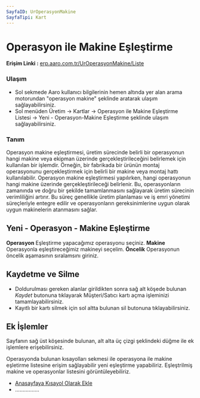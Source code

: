 ```yaml
---
SayfaID: UrOperasyonMakine
SayfaTipi: Kart
---
```


# Operasyon ile Makine Eşleştirme

**Erişim Linki :** [erp.aaro.com.tr/UrOperasyonMakine/Liste](erp.aaro.com.tr/UrOperasyonMakine/Liste)

### Ulaşım

- Sol sekmede Aaro kullanıcı bilgilerinin hemen altında yer alan arama motorundan "operasyon makine" şeklinde aratarak ulaşım sağlayabilirsiniz.
- Sol menüden Üretim -> Kartlar -> Operasyon ile Makine Eşleştirme Listesi -> Yeni - Operasyon-Makine Eşleştirme şeklinde ulaşım sağlayabilirsiniz. 

### Tanım

Operasyon makine eşleştirmesi, üretim sürecinde belirli bir operasyonun hangi makine veya ekipman üzerinde gerçekleştirileceğini belirlemek için kullanılan bir işlemdir.
Örneğin, bir fabrikada bir ürünün montaj operasyonunu gerçekleştirmek için belirli bir makine veya montaj hattı kullanılabilir. 
Operasyon makine eşleştirmesi yapılırken, hangi operasyonun hangi makine üzerinde gerçekleştirileceği belirlenir. 
Bu, operasyonların zamanında ve doğru bir şekilde tamamlanmasını sağlayarak üretim sürecinin verimliliğini artırır.
Bu süreç genellikle üretim planlaması ve iş emri yönetimi süreçleriyle entegre edilir ve operasyonların gereksinimlerine uygun olarak uygun makinelerin atanmasını sağlar. 

## Yeni - Operasyon - Makine Eşleştirme

**Operasyon** Eşleştirme yapacağımız operasyonu seçiniz.
**Makine** Operasyonla eşleştireceğimiz makineyi seçelim.
**Öncelik** Operasyonun öncelik aşamasının sıralamsını giriniz.

## Kaydetme ve Silme

- Doldurulması gereken alanlar girildikten sonra sağ alt köşede bulunan *Kaydet* butonuna tıklayarak Müşteri/Satıcı kartı açma işleminizi tamamlayabilirsiniz.
- Kayıtlı bir kartı silmek için sol altta bulunan sil butonuna tıklayabilirsiniz.

## Ek İşlemler

 Sayfanın sağ üst köşesinde bulunan, alt alta üç çizgi şeklindeki düğme ile ek işlemlere erişebilirsiniz.








 Operasyonda bulunan kısayolları sekmesi ile operasyona ile makine eşletirme listesine erişim sağlayabilir yeni eşleştirme yapabiliriz.
 Eşleştrilmiş makine ve operasyonlar listesini görüntüleyebiliriz.
- [Anasayfaya Kısayol Olarak Ekle](../TemelOzellikler/KisaYollaraEkleme.md)
- ................

